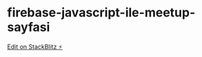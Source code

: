 # firebase-javascript-ile-meetup-sayfasi

[Edit on StackBlitz ⚡️](https://stackblitz.com/edit/firebase-javascript-ile-meetup-sayfasi)